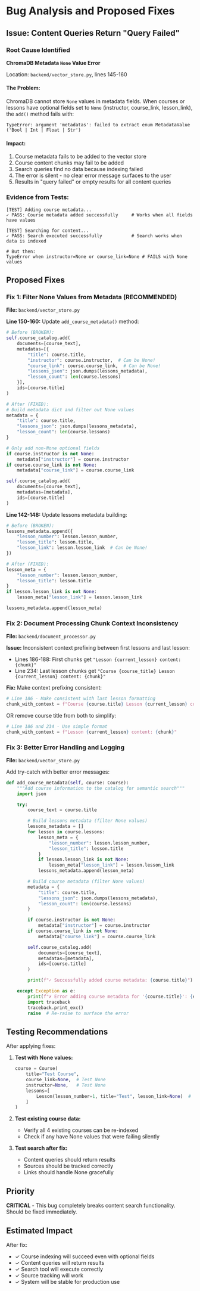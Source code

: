 # Bug Analysis and Proposed Fixes

## Issue: Content Queries Return "Query Failed"

### Root Cause Identified

**ChromaDB Metadata `None` Value Error**

Location: `backend/vector_store.py`, lines 145-160

#### The Problem:
ChromaDB cannot store `None` values in metadata fields. When courses or lessons have optional fields set to `None` (instructor, course_link, lesson_link), the `add()` method fails with:
```
TypeError: argument 'metadatas': failed to extract enum MetadataValue ('Bool | Int | Float | Str')
```

#### Impact:
1. Course metadata fails to be added to the vector store
2. Course content chunks may fail to be added
3. Search queries find no data because indexing failed
4. The error is silent - no clear error message surfaces to the user
5. Results in "query failed" or empty results for all content queries

### Evidence from Tests:

```
[TEST] Adding course metadata...
✓ PASS: Course metadata added successfully     # Works when all fields have values

[TEST] Searching for content...
✓ PASS: Search executed successfully           # Search works when data is indexed

# But then:
TypeError when instructor=None or course_link=None # FAILS with None values
```

## Proposed Fixes

### Fix 1: Filter None Values from Metadata (RECOMMENDED)

**File:** `backend/vector_store.py`

**Line 150-160:** Update `add_course_metadata()` method:

```python
# Before (BROKEN):
self.course_catalog.add(
    documents=[course_text],
    metadatas=[{
        "title": course.title,
        "instructor": course.instructor,  # Can be None!
        "course_link": course.course_link,  # Can be None!
        "lessons_json": json.dumps(lessons_metadata),
        "lesson_count": len(course.lessons)
    }],
    ids=[course.title]
)

# After (FIXED):
# Build metadata dict and filter out None values
metadata = {
    "title": course.title,
    "lessons_json": json.dumps(lessons_metadata),
    "lesson_count": len(course.lessons)
}

# Only add non-None optional fields
if course.instructor is not None:
    metadata["instructor"] = course.instructor
if course.course_link is not None:
    metadata["course_link"] = course.course_link

self.course_catalog.add(
    documents=[course_text],
    metadatas=[metadata],
    ids=[course.title]
)
```

**Line 142-148:** Update lessons metadata building:

```python
# Before (BROKEN):
lessons_metadata.append({
    "lesson_number": lesson.lesson_number,
    "lesson_title": lesson.title,
    "lesson_link": lesson.lesson_link  # Can be None!
})

# After (FIXED):
lesson_meta = {
    "lesson_number": lesson.lesson_number,
    "lesson_title": lesson.title
}
if lesson.lesson_link is not None:
    lesson_meta["lesson_link"] = lesson.lesson_link

lessons_metadata.append(lesson_meta)
```

### Fix 2: Document Processing Chunk Context Inconsistency

**File:** `backend/document_processor.py`

**Issue:** Inconsistent context prefixing between first lessons and last lesson:
- Lines 186-188: First chunks get `"Lesson {current_lesson} content: {chunk}"`
- Line 234: Last lesson chunks get `"Course {course_title} Lesson {current_lesson} content: {chunk}"`

**Fix:** Make context prefixing consistent:

```python
# Line 186 - Make consistent with last lesson formatting
chunk_with_context = f"Course {course.title} Lesson {current_lesson} content: {chunk}"
```

OR remove course title from both to simplify:

```python
# Line 186 and 234 - Use simple format
chunk_with_context = f"Lesson {current_lesson} content: {chunk}"
```

### Fix 3: Better Error Handling and Logging

**File:** `backend/vector_store.py`

Add try-catch with better error messages:

```python
def add_course_metadata(self, course: Course):
    """Add course information to the catalog for semantic search"""
    import json

    try:
        course_text = course.title

        # Build lessons metadata (filter None values)
        lessons_metadata = []
        for lesson in course.lessons:
            lesson_meta = {
                "lesson_number": lesson.lesson_number,
                "lesson_title": lesson.title
            }
            if lesson.lesson_link is not None:
                lesson_meta["lesson_link"] = lesson.lesson_link
            lessons_metadata.append(lesson_meta)

        # Build course metadata (filter None values)
        metadata = {
            "title": course.title,
            "lessons_json": json.dumps(lessons_metadata),
            "lesson_count": len(course.lessons)
        }

        if course.instructor is not None:
            metadata["instructor"] = course.instructor
        if course.course_link is not None:
            metadata["course_link"] = course.course_link

        self.course_catalog.add(
            documents=[course_text],
            metadatas=[metadata],
            ids=[course.title]
        )

        print(f"✓ Successfully added course metadata: {course.title}")

    except Exception as e:
        print(f"✗ Error adding course metadata for '{course.title}': {e}")
        import traceback
        traceback.print_exc()
        raise  # Re-raise to surface the error
```

## Testing Recommendations

After applying fixes:

1. **Test with None values:**
   ```python
   course = Course(
       title="Test Course",
       course_link=None,  # Test None
       instructor=None,   # Test None
       lessons=[
           Lesson(lesson_number=1, title="Test", lesson_link=None)  # Test None
       ]
   )
   ```

2. **Test existing course data:**
   - Verify all 4 existing courses can be re-indexed
   - Check if any have None values that were failing silently

3. **Test search after fix:**
   - Content queries should return results
   - Sources should be tracked correctly
   - Links should handle None gracefully

## Priority

**CRITICAL** - This bug completely breaks content search functionality. Should be fixed immediately.

## Estimated Impact

After fix:
- ✓ Course indexing will succeed even with optional fields
- ✓ Content queries will return results
- ✓ Search tool will execute correctly
- ✓ Source tracking will work
- ✓ System will be stable for production use
